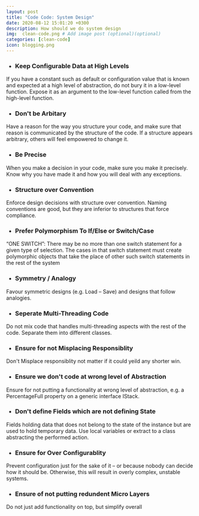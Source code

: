 ```yaml
---
layout: post
title: "Code Code: System Design"
date: 2020-08-12 15:01:20 +0300
description: How should we do system design
img:  clean-code.png # Add image post (optional)(optional)
categories: [clean-code]
icon: blogging.png
---
```


- ### Keep Configurable Data at High Levels
If you have a constant such as default or configuration value that is known and expected at a high level of abstraction, do not bury it in a low-level function. Expose it as an argument to the low-level function called from the high-level function.

- ### Don't be Arbitary
Have a reason for the way you structure your code, and make sure that reason is communicated by the structure of the code. If a structure appears arbitrary, others will feel empowered to change it.

- ### Be Precise
When you make a decision in your code, make sure you make it precisely. Know why you have made it and how you will deal with any exceptions.

- ### Structure over Convention
Enforce design decisions with structure over convention. Naming conventions are good, but they are inferior to structures that force compliance.

- ### Prefer Polymorphism To If/Else or Switch/Case
“ONE SWITCH”: There may be no more than one switch statement for a given type of selection. The cases in that switch statement must create polymorphic objects that take the place of other such switch statements in the rest of the system

- ### Symmetry / Analogy
Favour symmetric designs (e.g. Load – Save) and designs that follow analogies.

- ### Seperate Multi-Threading Code
Do not mix code that handles multi-threading aspects with the rest of the code. Separate them into different classes.

- ### Ensure for not Misplacing Responsiblity
Don't Misplace responsiblity not matter if it could yeild any shorter win.

- ### Ensure we don't code at wrong level of Abstraction
Ensure for not putting a functionality at wrong level of abstraction, e.g. a PercentageFull property on a generic interface IStack<T>.

- ### Don't define Fields which are not defining State
Fields holding data that does not belong to the state of the instance but are used to hold temporary data. Use local variables or extract to a class abstracting the performed action.

- ### Ensure for Over Configurablity
Prevent configuration just for the sake of it – or because nobody can decide how it should be. Otherwise, this will result in overly complex, unstable systems.

- ### Ensure of not putting redundent Micro Layers
Do not just add functionality on top, but simplify overall